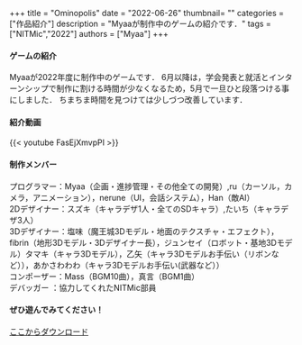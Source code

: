 +++
title = "Ominopolis"
date = "2022-06-26"
thumbnail= ""
categories = ["作品紹介"]
description = "Myaaが制作中のゲームの紹介です．"
tags = ["NITMic","2022"]
authors = ["Myaa"]
+++


#### ゲームの紹介

Myaaが2022年度に制作中のゲームです．
6月以降は，学会発表と就活とインターンシップで制作に割ける時間が少なくなるため，5月で一旦ひと段落つける事にしました．
ちまちま時間を見つけては少しづつ改善しています．


#### 紹介動画

{{< youtube FasEjXmvpPI >}}


#### 制作メンバー

プログラマー：Myaa（企画・進捗管理・その他全ての開発）,ru（カーソル，カメラ，アニメーション），nerune（UI，会話システム），Han（敵AI）  
2Dデザイナー：スズキ（キャラデザ1人・全てのSDキャラ）,たいち（キャラデザ3人）  
3Dデザイナー：塩味（魔王城3Dモデル・地面のテクスチャ・エフェクト），fibrin（地形3Dモデル・3Dデザイナー長），ジュンセイ（ロボット・基地3Dモデル）タマキ（キャラ3Dモデル），乙矢（キャラ3Dモデルお手伝い（リボンなど）），あかさわわわ（キャラ3Dモデルお手伝い(武器など））  
コンポーザー：Mass（BGM10曲），真言（BGM1曲）  
デバッガー  ：協力してくれたNITMic部員  

#### ぜひ遊んでみてください！

[ここからダウンロード](https://drive.google.com/drive/folders/16ANRzHVlEISbWRiqScvmPoe0uYKCeNdm?usp=sharing)


